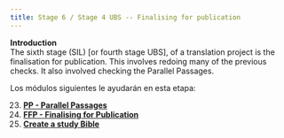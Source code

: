 ```yaml
---
title: Stage 6 / Stage 4 UBS -- Finalising for publication
---
```


**Introduction**  
The sixth stage (SIL) [or fourth stage UBS], of a translation project is the finalisation for publication. This involves redoing many of the previous checks. It also involved checking the Parallel Passages.

Los módulos siguientes le ayudarán en esta etapa:

23. [**PP - Parallel Passages**](./23.PP.md)
24. [**FFP - Finalising for Publication**](./24.FFP.md)
25. [**Create a study Bible**](./25.StudyBibles.md)


